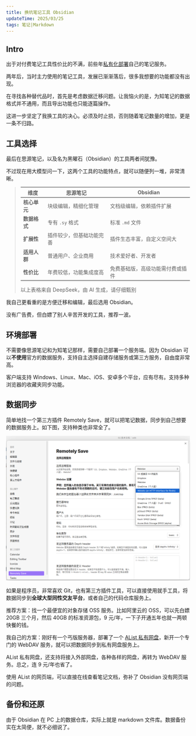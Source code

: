 ```yaml
---
title: 换坑笔记工具 Obsidian
updateTime: 2025/03/25
tags: 笔记|Markdown
---
```


## Intro
出于对付费笔记工具性价比的不满，前些年[私有化部署](/EXPERIENCE/wiz)自己的笔记服务。

两年后，当时主力使用的笔记工具，发展已渐渐落后，很多我想要的功能都没有出现。

在寻找各种替代品时，首先是考虑数据迁移问题。让我恼火的是，为知笔记的数据格式并不通用，而且导出功能也只能逐篇操作。

这进一步坚定了我换工具的决心。必须及时止损，否则随着笔记数量的增加，更是一条不归路。

## 工具选择
最后在思源笔记，以及名为黑曜石（Obsidian）的工具两者间犹豫。

不过现在用大模型问一下，这两个工具的功能特点，就可以随便列一堆，非常清晰。

> | **维度**       | **思源笔记**                          | **Obsidian**                          |
> |----------------|--------------------------------------|---------------------------------------|
> | **核心单元**   | 块级编辑，精细化管理                 | 文档级编辑，依赖插件扩展             |
> | **数据格式**   | 专有 `.sy` 格式                      | 标准 `.md` 文件                      |
> | **扩展性**     | 插件较少，但基础功能完善             | 插件生态丰富，自定义空间大          |
> | **适用人群**   | 普通用户、企业商用                   | 技术爱好者、开发者                  |
> | **性价比**     | 年费较低，功能集成度高               | 免费基础版，高级功能需付费或插件    |
>
> 以上表格来自 DeepSeek，由 AI 生成，请仔细甄别

我自己更看重的是方便迁移和编辑，最后选用 Obsidian。

没有广告费，但白嫖了别人辛苦开发的工具，推荐一波。

## 环境部署
不需要像思源笔记和为知笔记那样，需要自己部署一个服务端。因为 Obsidian 可以**不使用**官方的数据服务，支持自主选择自建存储服务或第三方服务，自由度非常高。

客户端支持 Windows、Linux、Mac、iOS、安卓多个平台，应有尽有。支持多种浏览器的收藏夹同步功能。

## 数据同步
简单地找一个第三方插件 Remotely Save，就可以把笔记数据，同步到自己想要的数据服务上。如下图，支持种类也非常全了。

![Remotely Save](/assets/docs/obsidian01.png)

如果是程序员，非常喜欢 Git，也有第三方插件工具，可以直接使用就手工具，将数据同步到**全球大型同性交友平台**，或者自己的代码仓库服务上。

推荐方案：找一个最便宜的对象存储 OSS 服务。比如阿里云的 OSS，可以先白嫖 20GB 三个月，然后 40GB 的标准资源包，9 元/年，一下子开通五年也就一两顿快餐的钱。

我自己的方案：刚好有一个丐版服务器，部署了一个 [AList 私有网盘](/EXPERIENCE/AList)，新开一个专门的 WebDAV 服务，就可以把数据同步到私有网盘服务上。

AList 私有网盘，还支持将接入外部网盘，各种各样的网盘，再转为 WebDAV 服务。总之，连 9 元/年也省了。

使用 AList 的网页端，可以直接在线查看笔记文档，弥补了 Obsidian 没有网页端的问题。

## 备份和还原
由于 Obsidian 在 PC 上的数据仓库，实际上就是 markdown 文件库。数据备份实在太简便，就不必细说了。

